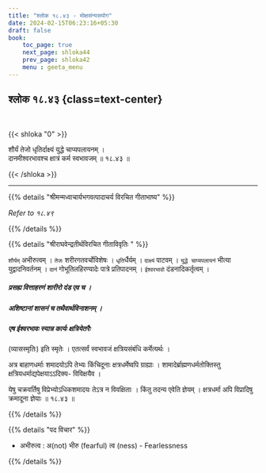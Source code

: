 ```yaml
---
title: "श्लोक १८.४३ - मोक्षसंन्यसयोग"
date: 2024-02-15T06:23:16+05:30
draft: false
book:
    toc_page: true
    next_page: shloka44
    prev_page: shloka42
    menu : geeta_menu
---
```




## श्लोक १८.४३ {class=text-center}

<br/>

{{< shloka  "0"  >}}

शौर्यं तेजो धृतिर्दाक्ष्यं युद्धे चाप्यपलायनम् ।  
दानमीश्वरभावश्च क्षात्रं कर्म स्वभावजम् ॥ १८.४३ ॥

{{< /shloka >}}

---


{{% details "श्रीमन्मध्वाचार्यभगवत्पादाचर्य विरचित  गीताभाष्य" %}}

*Refer to १८.४९*

{{% /details %}}



{{% details "श्रीराघवेन्द्रतीर्थविरचित गीताविवृतिः " %}}

`शौर्यम्` अभीरुत्वम्‌ । `तेजः` शरीरगतवर्चोविशेषः । `धृति`र्धैर्यम्‌ । 
`दाक्ष्यं` पाटवम्‌ । `युद्धे चाप्यपलायनं` भीत्या युद्वादनिवर्तनम्‌ । 
`दानं` गोभूतिलहिरण्यादेः पात्रे प्रतिपादनम्‌ । `ईश्वरभावो` दंडनादिकर्तृत्वम्‌ । 
##### प्रसह्य वित्ताहरणं शारीरो दंड एव च । 
##### अशिष्टानां शासनं च तथैवार्थविनाशनम्‌ । 
##### एष ईश्वरभावः स्यान्न कार्यः क्षत्रियेतरैः 
(व्यासस्मृतिः) इति स्मृतेः । एतत्सर्वं स्वभावजं
क्षत्रियसंबंधि कर्मेत्यर्थः ।  

अत्र बाहाणधर्माः शमादयोऽपि तेभ्यः किंचिदूनाः 
क्षत्रधर्मेष्वपि ग्राह्याः । शामादेर्ब्राह्मणधर्मतोक्तिस्तु 
क्षत्रियधर्माद्यपेक्षयाऽऽदिक्य- विविक्षयैव ।  

येषु चक्रवर्तिषु विप्रेभ्योऽधिकशमादयः तेऽत्र 
न विवक्षिताः । किंतु तदन्य एवेति ज्ञेयम्‌ । 
क्षत्रधर्मा अपि विप्रादिषु क्रमादूना ज्ञेयाः ॥ १८.४३ ॥

{{% /details %}}



{{% details "पद विचार" %}}

- अभीरुत्व : अ(not) भीरु (fearful) त्व (ness) - Fearlessness

{{% /details %}}
